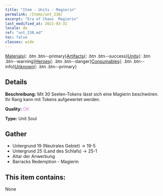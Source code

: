```yaml
---
title: "Item - Units - Magierin"
permalink: /Items/unt_238/
excerpt: "Era of Chaos  Magierin"
last_modified_at: 2021-03-31
locale: de
ref: "unt_238.md"
toc: false
classes: wide
---
```

 [Materials](/de/Items/){: .btn .btn--primary}[Artifacts](/de/Items/Artifacts/){: .btn .btn--success}[Units](/de/Items/Units/){: .btn .btn--warning}[Heroes](/de/Items/Heroes/){: .btn .btn--danger}[Consumables](/de/Items/Consumables/){: .btn .btn--info}[Unknown](/de/Items/Unknown/){: .btn .btn--primary}

## Details
 **Beschreibung:** Mit 30 Seelen-Tokens lässt sich eine Magierin beschwören. Ihr Rang kann mit Tokens aufgewertet werden.

 **Quality:** <span style="color: #DA70D6">OK</span>

 **Type:** Unit Soul

## Gather

*    Untergrund 19 (Neutrales Gebiet) -> 19-5 
*    Untergrund 25 (Land des Schlafs) -> 25-1 
*    Altar der Anwerbung 
*    Barracks Redemption - Magierin 

## This item contains:

  None

